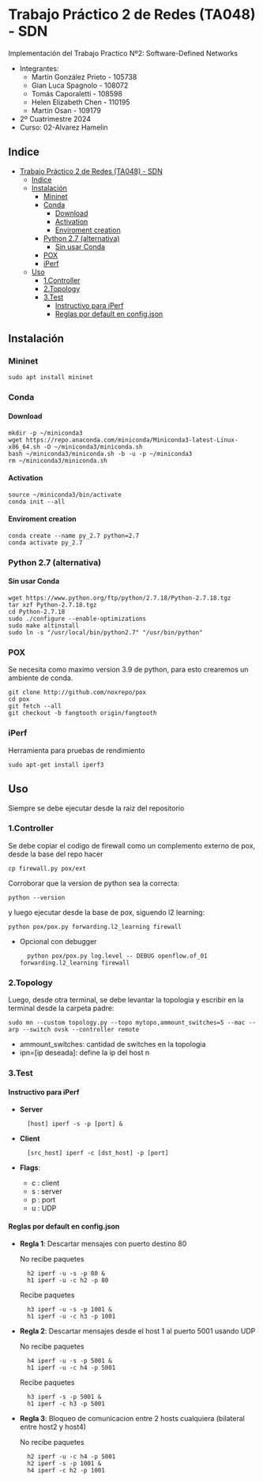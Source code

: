 # Trabajo Práctico 2 de Redes (TA048) - SDN

Implementación del Trabajo Practico Nº2: Software-Defined Networks

- Integrantes:
  - Martín González Prieto - 105738
  - Gian Luca Spagnolo - 108072
  - Tomás Caporaletti - 108598
  - Helen Elizabeth Chen - 110195
  - Martín Osan - 109179
- 2º Cuatrimestre 2024
- Curso: 02-Alvarez Hamelin

## Indice

- [Trabajo Práctico 2 de Redes (TA048) - SDN](#trabajo-práctico-2-de-redes-ta048---sdn)
  - [Indice](#indice)
  - [Instalación](#instalación)
    - [Mininet](#mininet)
    - [Conda](#conda)
      - [Download](#download)
      - [Activation](#activation)
      - [Enviroment creation](#enviroment-creation)
    - [Python 2.7 (alternativa)](#python-27-alternativa)
      - [Sin usar Conda](#sin-usar-conda)
    - [POX](#pox)
    - [iPerf](#iperf)
  - [Uso](#uso)
    - [1.Controller](#1controller)
    - [2.Topology](#2topology)
    - [3.Test](#3test)
      - [Instructivo para iPerf](#instructivo-para-iperf)
      - [Reglas por default en config.json](#reglas-por-default-en-configjson)

## Instalación

### Mininet

    sudo apt install mininet

### Conda

#### Download

    mkdir -p ~/miniconda3
    wget https://repo.anaconda.com/miniconda/Miniconda3-latest-Linux-x86_64.sh -O ~/miniconda3/miniconda.sh
    bash ~/miniconda3/miniconda.sh -b -u -p ~/miniconda3
    rm ~/miniconda3/miniconda.sh

#### Activation

    source ~/miniconda3/bin/activate    
    conda init --all

#### Enviroment creation

    conda create --name py_2.7 python=2.7
    conda activate py_2.7

### Python 2.7 (alternativa)

#### Sin usar Conda

    wget https://www.python.org/ftp/python/2.7.18/Python-2.7.18.tgz
    tar xzf Python-2.7.18.tgz
    cd Python-2.7.18
    sudo ./configure --enable-optimizations
    sudo make altinstall
    sudo ln -s "/usr/local/bin/python2.7" "/usr/bin/python"

### POX

Se necesita como maximo version 3.9 de python, para esto crearemos un ambiente de conda.

    git clone http://github.com/noxrepo/pox
    cd pox
    git fetch --all
    git checkout -b fangtooth origin/fangtooth

### iPerf

Herramienta para pruebas de rendimiento

    sudo apt-get install iperf3

## Uso

Siempre se debe ejecutar desde la raiz del repositorio

### 1.Controller

Se debe copiar el codigo de firewall como un complemento externo de pox, desde la base del repo hacer

    cp firewall.py pox/ext

Corroborar que la version de python sea la correcta:

    python --version

y luego ejecutar desde la base de pox, siguendo l2 learning:

    python pox/pox.py forwarding.l2_learning firewall

- Opcional con debugger

        python pox/pox.py log.level -- DEBUG openflow.of_01 forwarding.l2_learning firewall

### 2.Topology

Luego, desde otra terminal, se debe levantar la topologia y escribir en la terminal desde la carpeta padre:

    sudo mn --custom topology.py --topo mytopo,ammount_switches=5 --mac --arp --switch ovsk --controller remote

- ammount_switches:  cantidad de switches en la topologia
- ipn=[ip deseada]:  define la ip del host n

### 3.Test

#### Instructivo para iPerf

- **Server**

        [host] iperf -s -p [port] &

- **Client**

        [src_host] iperf -c [dst_host] -p [port]

- **Flags**:
  
  - c : client
  - s : server
  - p : port
  - u : UDP

#### Reglas por default en config.json

- **Regla 1**: Descartar mensajes con puerto destino 80  

    No recibe paquetes

        h2 iperf -u -s -p 80 &
        h1 iperf -u -c h2 -p 80 

    Recibe paquetes

        h3 iperf -u -s -p 1001 &
        h1 iperf -u -c h3 -p 1001 

- **Regla 2**: Descartar mensajes desde el host 1 al puerto 5001 usando UDP  

    No recibe paquetes

        h4 iperf -u -s -p 5001 &
        h1 iperf -u -c h4 -p 5001

    Recibe paquetes

        h3 iperf -s -p 5001 &
        h1 iperf -c h3 -p 5001

- **Regla 3**: Bloqueo de comunicacion entre 2 hosts cualquiera (bilateral entre host2 y host4)

    No recibe paquetes

        h2 iperf -u -c h4 -p 5001
        h2 iperf -s -p 1001 &
        h4 iperf -c h2 -p 1001
